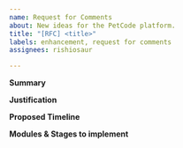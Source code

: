 ```yaml
---
name: Request for Comments
about: New ideas for the PetCode platform.
title: "[RFC] <title>"
labels: enhancement, request for comments
assignees: rishiosaur

---
```


**Summary**

<!-- Give a brief summary of the new feature proposal. What is it? If it has any design implications, provide wireframes. -->

**Justification**

<!-- Why do users need this? What research have you done that supports this? -->

**Proposed Timeline**

<!-- How long do you think it should take? -->

**Modules & Stages to implement**

<!-- What would need to happen (in development specifically) for this feature to be included? Would we need any substantial shifts? -->
